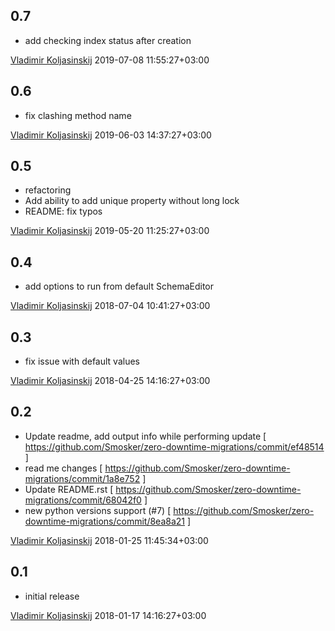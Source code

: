0.7
---
  * add checking index status after creation

[Vladimir Koljasinskij](smosker@gmail.com) 2019-07-08 11:55:27+03:00

0.6
---
  * fix clashing method name

[Vladimir Koljasinskij](smosker@gmail.com) 2019-06-03 14:37:27+03:00

0.5
---
  * refactoring
  * Add ability to add unique property without long lock
  * README: fix typos

[Vladimir Koljasinskij](smosker@gmail.com) 2019-05-20 11:25:27+03:00

0.4
---
  * add options to run from default SchemaEditor

[Vladimir Koljasinskij](smosker@gmail.com) 2018-07-04 10:41:27+03:00

0.3
---
  * fix issue with default values

[Vladimir Koljasinskij](smosker@gmail.com) 2018-04-25 14:16:27+03:00

0.2
---
 * Update readme, add output info while performing update  [ https://github.com/Smosker/zero-downtime-migrations/commit/ef48514 ]
 * read me changes                                         [ https://github.com/Smosker/zero-downtime-migrations/commit/1a8e752 ]
 * Update README.rst                 [ https://github.com/Smosker/zero-downtime-migrations/commit/68042f0 ]
 * new python versions support (#7)  [ https://github.com/Smosker/zero-downtime-migrations/commit/8ea8a21 ]

[Vladimir Koljasinskij](smosker@gmail.com) 2018-01-25 11:45:34+03:00

0.1
---
  * initial release

[Vladimir Koljasinskij](smosker@gmail.com) 2018-01-17 14:16:27+03:00

